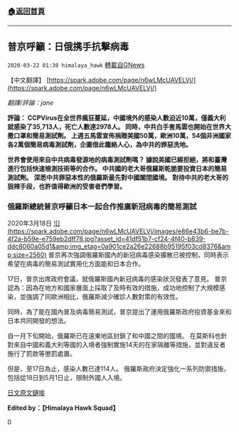 ###  [:house:返回首頁](https://github.com/ourhimalayas/txt)
---

## 普京呼籲：日俄携手抗擊病毒
`2020-03-22 01:38 himalaya_hawk` [轉載自GNews](https://gnews.org/zh-hant/148272/)

【中文翻譯】 [https://spark.adobe.com/page/n6wLMcUAVELVj/](https://spark.adobe.com/page/n6wLMcUAVELVj/)

*翻譯/評論：jane*

**評論： CCPVirus在全世界瘋狂蔓延，中國境外的感染人數迫近10萬，僅義大利就感染了35,713人，死亡人數達2978人。 同時，中共白手套馬雲也開始在世界大撒口罩和簡易測試劑。 上週五馬雲宣佈捐贈美國50萬，歐洲10萬，54個非洲國家各2萬個簡易病毒測試劑，企圖借此籠絡人心，為中共的罪惡洗地。**

**世界會使用來自中共病毒發源地的病毒測試劑嗎？ 據說美國已經拒絕，將和臺灣進行包括快速檢測技術等的合作。 中共國的老大哥俄羅斯乾脆要投資日本的簡易測試劑。 深悉中共罪惡本性的俄羅斯最先對中國關閉國境。 對待中共的老大哥的狠辣手段，也許值得歐洲的受害者們學習。**



### **俄羅斯總統普京呼籲日本一起合作推廣新冠病毒的簡易測試**

2020年3月18日
[!\[\](https://spark.adobe.com/page/n6wLMcUAVELVj/images/e86e43b6-be7b-4f2a-b59e-e759eb2dff78.jpg?asset_id=41df51b7-cf24-4f40-b839-ddc8060a05d1&amp;img_etag=0a901ce2a26e22688b95195f03cd8376&amp;size=2560)](https://spark.adobe.com/page/n6wLMcUAVELVj/images/e86e43b6-be7b-4f2a-b59e-e759eb2dff78.jpg?asset_id=41df51b7-cf24-4f40-b839-ddc8060a05d1&amp;img_etag=0a901ce2a26e22688b95195f03cd8376&amp;size=1024)
普京再次強調俄羅斯國內的新冠病毒感染擴散已被控制，同時表示希望在病毒的簡易測試實用化方面能和日本合作。

17日，普京出席政府會議，就俄羅斯國內新冠病毒的感染狀況發表了意見。 普京認為：因為在地方和國家層面上採取了及時有效的措施，成功地控制了大規模感染，並強調了同歐洲相比，俄羅斯減少確診人數對策的有效性。

同時，為了能在國內普及病毒簡易測試，普京提出了運用俄羅斯政府投資基金來和日本共同開發的想法。

自一月下旬開始，俄羅斯已在遠東地區封鎖了和中國之間的國境。 在莫斯科也針對來自中國和義大利等國的入境者強制實施14天的在家隔離等措施，並對違反者施行了罰款等懲罰處置。

但是，至17日為止，感染人數已達114人。 俄羅斯政府決定強化一系列防禦措施，包括從18日到5月1日止，限制外國人入境。

[日文原文鏈接](https://www3.nhk.or.jp/news/html/20200318/k10012337061000.html)

**Edited by：【Himalaya Hawk Squad】**

0
